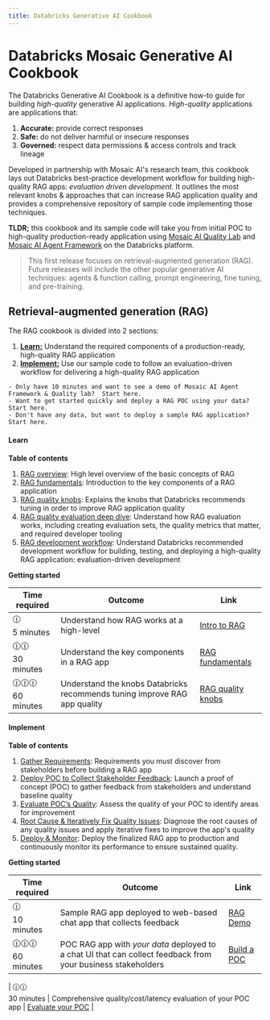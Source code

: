 ```yaml
---
title: Databricks Generative AI Cookbook
---
```


# Databricks Mosaic Generative AI Cookbook

The Databricks Generative AI Cookbook is a definitive how-to guide for building *high-quality* generative AI applications. *High-quality* applications are applications that:
1. **Accurate:** provide correct responses
2. **Safe:** do not deliver harmful or insecure responses
3. **Governed:** respect data permissions & access controls and track lineage

Developed in partnership with Mosaic AI's research team, this cookbook lays out Databricks best-practice development workflow for building high-quality RAG apps: *evaluation driven development.* It outlines the most relevant knobs & approaches that can increase RAG application quality and provides a comprehensive repository of sample code implementing those techniques. 

**TLDR;** this cookbook and its sample code will take you from initial POC to high-quality production-ready application using [Mosaic AI Quality Lab](https://docs.databricks.com/generative-ai/agent-evaluation/index.html) and [Mosaic AI Agent Framework](https://docs.databricks.com/generative-ai/retrieval-augmented-generation.html) on the Databricks platform.

> This first release focuses on retrieval-augmented generation (RAG).  Future releases will include the other popular generative AI techniques: agents & function calling, prompt engineering, fine tuning, and pre-training.

## Retrieval-augmented generation (RAG)

The RAG cookbook is divided into 2 sections:
1. [**Learn:**](#learn) Understand the required components of a production-ready, high-quality RAG application
2. [**Implement:**](#implement) Use our sample code to follow an evaluation-driven workflow for delivering a high-quality RAG application

```{important}
- Only have 10 minutes and want to see a demo of Mosaic AI Agent Framework & Quality lab?  Start here.
- Want to get started quickly and deploy a RAG POC using your data?  Start here.
- Don't have any data, but want to deploy a sample RAG application?  Start here.
```
 
#### Learn

**Table of contents**
1. [RAG overview](./nbs/1-introduction-to-rag): High level overview of the basic concepts of RAG
2. [RAG fundamentals](./nbs/2-fundamentals-unstructured): Introduction to the key components of a RAG application
3. [RAG quality knobs](./nbs/3-deep-dive): Explains the knobs that Databricks recommends tuning in order to improve RAG application quality
4. [RAG quality evaluation deep dive](./nbs/4-evaluation): Understand how RAG evaluation works, including creating evaluation sets, the quality metrics that matter, and required developer tooling
5. [RAG development workflow](nbs/5-rag-development-workflow.md): Understand Databricks recommended development workflow for building, testing, and deploying a high-quality RAG application: evaluation-driven development

**Getting started**


| Time required | Outcome | Link |
|------ | ---- |  ---- |
| 🕧 <br/> 5 minutes | Understand how RAG works at a high-level | [Intro to RAG](./nbs/1-introduction-to-rag.md) |
| 🕧🕧 <br/> 30 minutes  |Understand the key components in a RAG app |  [RAG fundamentals](./nbs/2-fundamentals-unstructured.md) |
| 🕧🕧🕧 <br/> 60 minutes | Understand the knobs Databricks recommends tuning improve RAG app quality | [RAG quality knobs](./nbs/3-deep-dive.md) |



#### Implement

**Table of contents**


1. [Gather Requirements](./nbs/5-hands-on-requirements.md): Requirements you must discover from stakeholders before building a RAG app
2. [Deploy POC to Collect Stakeholder Feedback](./nbs/5-hands-on-build-poc.md): Launch a proof of concept (POC) to gather feedback from stakeholders and understand baseline quality
3. [Evaluate POC’s Quality](./nbs/5-hands-on-evaluate-poc.md): Assess the quality of your POC to identify areas for improvement
4. [Root Cause & Iteratively Fix Quality Issues](./nbs/5-hands-on-improve-quality.md): Diagnose the root causes of any quality issues and apply iterative fixes to improve the app's quality
5. [Deploy & Monitor](./nbs/5-hands-on-deploy-and-monitor.md): Deploy the finalized RAG app to production and continuously monitor its performance to ensure sustained quality.

**Getting started**



| Time required | Outcome | Link |
|------ | ---- | ---- |
| 🕧 <br/> 10 minutes | Sample RAG app deployed to web-based chat app that collects feedback | [RAG Demo]((https://DBDEMO)) |
| 🕧🕧🕧 <br/>60 minutes | POC RAG app with *your data* deployed to a chat UI that can collect feedback from your business stakeholders | [Build a POC](./nbs/5-hands-on-build-poc.md)|

| 🕧🕧 <br/>30 minutes | Comprehensive quality/cost/latency evaluation of your POC app | [Evaluate your POC](./nbs/5-hands-on-evaluate-poc.md) |

